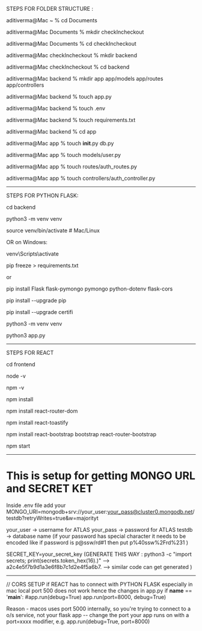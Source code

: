 STEPS FOR FOLDER STRUCTURE :

aditiverma@Mac ~ % cd Documents

aditiverma@Mac Documents % mkdir checkIncheckout 

aditiverma@Mac Documents % cd checkIncheckout 

aditiverma@Mac checkIncheckout % mkdir backend

aditiverma@Mac checkIncheckout % cd backend 

aditiverma@Mac backend % mkdir app app/models app/routes app/controllers

aditiverma@Mac backend % touch app.py

aditiverma@Mac backend % touch .env

aditiverma@Mac backend % touch requirements.txt

aditiverma@Mac backend % cd app

aditiverma@Mac app % touch __init__.py db.py

aditiverma@Mac app % touch models/user.py

aditiverma@Mac app % touch routes/auth_routes.py

aditiverma@Mac app % touch controllers/auth_controller.py

----------------------------------------------------------------------

STEPS FOR PYTHON FLASK:


cd backend 

python3 -m venv venv

source venv/bin/activate     # Mac/Linux

 OR on Windows:

 venv\Scripts\activate

pip freeze > requirements.txt

or 

pip install Flask flask-pymongo pymongo python-dotenv flask-cors

pip install --upgrade pip

pip install --upgrade certifi


python3 -m venv venv

python3 app.py



----------------------------------------------------------------------

STEPS FOR REACT 

cd frontend

node -v

npm -v

npm install

npm install react-router-dom

npm install react-toastify

npm install react-bootstrap bootstrap react-router-bootstrap

npm start

 <!-- above command should install all required files in and it will come under package.json -->
<!-- package.json
{
  "name": "frontend",
  "version": "0.1.0",
  "private": true,
  "dependencies": {
    "axios": "^1.4.0",
    "react": "^18.2.0",
    "react-dom": "^18.2.0",
    "react-scripts": "5.0.1"
  },
  "scripts": {
    "start": "react-scripts start",
    "build": "react-scripts build"
  }
} -->



----------------------------------------------------------------------
# This is setup for getting MONGO URL and SECRET KET 
Inside .env file 
add your
MONGO_URI=mongodb+srv://your_user:your_pass@cluster0.mongodb.net/testdb?retryWrites=true&w=majorityt

your_user -> username for ATLAS
your_pass -> password for ATLAS
testdb -> database name 
(if your password has special character it needs to be encoded like if password is p@ssw/rd#1 then put p%40ssw%2Frd%231 )


SECRET_KEY=your_secret_key
(GENERATE THIS WAY : python3 -c "import secrets; print(secrets.token_hex(16).)"
--> a2c4e5f7b9d1a3e6f8b7c1d2e4f5a6b7. --> similar code can get generated
)


----------------------------------------------------------------------
// CORS SETUP 
if REACT has to connect with PYTHON FLASK especially in mac local port 500 does not work 
hence the changes in app.py
if __name__ == '__main__':
    #app.run(debug=True)
    app.run(port=8000, debug=True)

Reason -
macos uses port 5000 internally, so you're trying to connect to a o/s service, not your flask app -- change the port your app runs on with a port=xxxx modifier, e.g. app.run(debug=True, port=8000)
